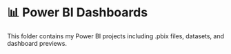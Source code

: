 # 📊 Power BI Dashboards
This folder contains my Power BI projects including .pbix files, datasets, and dashboard previews.

